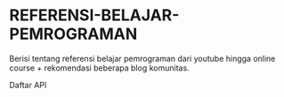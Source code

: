# REFERENSI-BELAJAR-PEMROGRAMAN

Berisi tentang referensi belajar pemrograman dari youtube hingga online course + rekomendasi beberapa blog komunitas.

Daftar API

